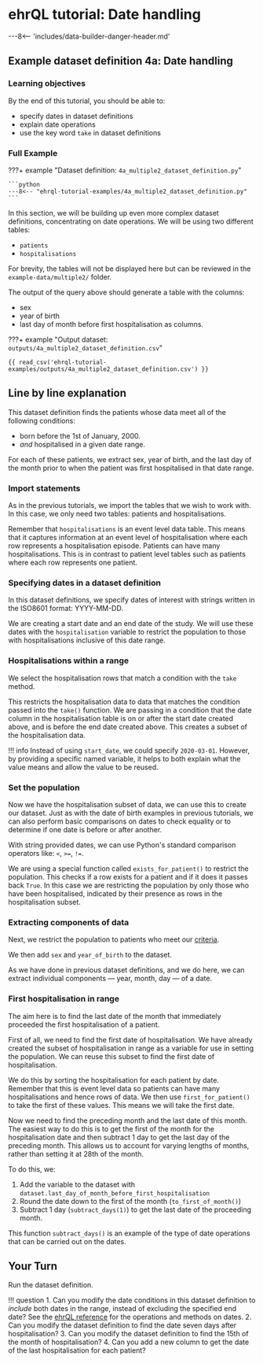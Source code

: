 # ehrQL tutorial: Date handling

---8<-- 'includes/data-builder-danger-header.md'

## Example dataset definition 4a: Date handling

### Learning objectives

By the end of this tutorial, you should be able to:

* specify dates in dataset definitions
* explain date operations
* use the key word `take` in dataset definitions

### Full Example

???+ example "Dataset definition: `4a_multiple2_dataset_definition.py`"

    ```python
    ---8<-- "ehrql-tutorial-examples/4a_multiple2_dataset_definition.py"
    ```
In this section, we will be building up even more complex dataset definitions,
concentrating on date operations. We will be using two different tables:

* `patients`
* `hospitalisations`

For brevity, the tables will not be displayed here but can be reviewed in the `example-data/multiple2/` folder.

The output of the query above should generate a table with the columns:

* sex
* year of birth
* last day of month before first hospitalisation as columns.

???+ example "Output dataset: `outputs/4a_multiple2_dataset_definition.csv`"

    {{ read_csv('ehrql-tutorial-examples/outputs/4a_multiple2_dataset_definition.csv') }}

## Line by line explanation

This dataset definition finds the patients whose data meet all of the following conditions:

* born before the 1st of January, 2000.
* *and* hospitalised in a given date range.

For each of these patients,
we extract sex,
year of birth,
and the last day of the month
prior to when the patient was first hospitalised in that date range.

### Import statements

As in the previous tutorials,
we import the tables that we wish to work with.
In this case, we only need two tables: patients and hospitalisations.

Remember that `hospitalisations` is an event level data table.
This means that it captures information at an event level of hospitalisation
where each row represents a hospitalisation episode.
Patients can have many hospitalisations.
This is in contrast to patient level tables such as patients where each row represents one patient.

### Specifying dates in a dataset definition

In this dataset definitions, we specify dates of interest
with strings written in the ISO8601 format: YYYY-MM-DD.

We are creating a start date and an end date of the study.
We will use these dates with the `hospitalisation` variable
to restrict the population to those with hospitalisations inclusive of this date range.

### Hospitalisations within a range

We select the hospitalisation rows that match a condition
with the `take` method.

This restricts the hospitalisation data to data that matches the condition passed into the `take()` function.
We are passing in a condition
that the date column in the hospitalisation table is on or after the start date created above,
and is before the end date created above.
This creates a subset of the hospitalisation data.

!!! info
    Instead of using `start_date`,
    we could specify `2020-03-01`.
    However, by providing a specific named variable,
    it helps to both explain what the value means
    and allow the value to be reused.

### Set the population

Now we have the hospitalisation subset of data,
we can use this to create our dataset.
Just as with the date of birth examples in previous tutorials,
we can also perform basic comparisons on dates
to check equality or to determine if one date is before or after another.

With string provided dates,
we can use Python's standard comparison operators like: `<`, `>=`, `!=`.

We are using a special function called `exists_for_patient()` to restrict the population.
This checks if a row exists for a patient and if it does it passes back `True`.
In this case we are restricting the population by only those who have been hospitalised,
indicated by their presence as rows in the hospitalisation subset.

### Extracting components of data

Next, we restrict the population to patients
who meet our [criteria](4a.md#summary).

We then add `sex` and `year_of_birth` to the dataset.

As we have done in previous dataset definitions,
and we do here,
we can extract individual components — year, month, day — of a date.

### First hospitalisation in range

The aim here is to find the last date of the month
that immediately proceeded the first hospitalisation of a patient.

First of all, we need to find the first date of hospitalisation.
We have already created the subset of hospitalisation in range
as a variable for use in setting the population.
We can reuse this subset to find the first date of hospitalisation.

We do this by sorting the hospitalisation for each patient by date.
Remember that this is event level data
so patients can have many hospitalisations and hence rows of data.
We then use `first_for_patient()` to take the first of these values.
This means we will take the first date.

Now we need to find the preceding month and the last date of this month.
The easiest way to do this is to get the first of the month for the hospitalisation date
and then subtract 1 day to get the last day of the preceding month.
This allows us to account for varying lengths of months,
rather than setting it at 28th of the month.

To do this, we:

1. Add the variable to the dataset with `dataset.last_day_of_month_before_first_hospitalisation`
2. Round the date down to the first of the month (`to_first_of_month()`)
3. Subtract 1 day (`subtract_days(1)`) to get the last date of the proceeding month.

This function `subtract_days()` is an example of the type of date operations that can be carried out on the dates.

## Your Turn

Run the dataset definition.

!!! question
    1. Can you modify the date conditions in this dataset definition
       to _include_ both dates in the range,
       instead of excluding the specified end date?
       See the [ehrQL reference](../reference.md) for the operations and methods on dates.
    2. Can you modify the dataset definition
       to find the date seven days after hospitalisation?
    3. Can you modify the dataset definition to find the 15th of the month of hospitalisation?
    4. Can you add a new column to get the date of the last hospitalisation for each patient?
